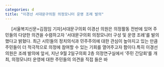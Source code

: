 ```yaml
---
categories: d
title: "이경선 서대문구의원 의정모니터 운영 조례 발의"
---
```

&nbsp;&nbsp;&nbsp;&nbsp; [서울복지신문=김점임 기자]서대문구의회 이경선 의원은 의정활동 전반에 있어 주민들의 다양한 의견을 수렴하고자 &#39;서대문구의회 의정모니터 구성 및 운영 조례&#39;를 발의 했다고 밝혔다. 최근 시민들의 정치의식과 민주주의에 대한 관심이 높아지고 있는 만큼 주민들이 더 적극적으로 의정에 참여할 수 있는 기회를 열어주고자 함이다.특히 이경선 의원은 조례 발의에 앞서, 지난 9월 2일구의회 2층 의정연구실에서 ‘주민 간담회‘를 개최, 의정모니터 운영에 대한 주민들의 의견을 직접 들은 바 